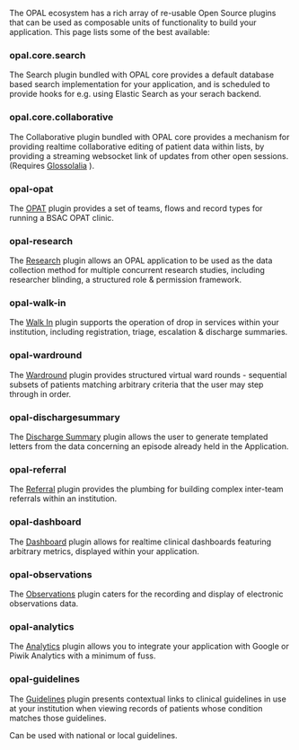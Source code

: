 The OPAL ecosystem has a rich array of re-usable Open Source plugins that can be used as composable
units of functionality to build your application. This page lists some of the best available:

### opal.core.search
 
The Search plugin bundled with OPAL core provides a default database based search implementation 
for your application, and is scheduled to provide hooks for e.g. using Elastic Search as your 
serach backend.

### opal.core.collaborative

The Collaborative plugin bundled with OPAL core provides a mechanism for providing realtime
collaborative editing of patient data within lists, by providing a streaming websocket link
of updates from other open sessions. (Requires [Glossolalia](https://github.com/openhealthcare/glossolalia) ).

### opal-opat

The [OPAT](https://github.com/openhealthcare/opal-opat) plugin provides a set of teams, flows
and record types for running a BSAC OPAT clinic.

### opal-research

The [Research](https://github.com/openhealthcare/opal-research) plugin allows an OPAL application to be used as the
data collection method for multiple concurrent research studies, including researcher blinding, a 
structured role & permission framework.

### opal-walk-in

The [Walk In](https://github.com/openhealthcare/opal-walk-in) plugin supports the operation of 
drop in services within your institution, including registration, triage, escalation & 
discharge summaries.

### opal-wardround

The [Wardround](https://github.com/openhealthcare/opal-wardround) plugin provides structured virtual
ward rounds - sequential subsets of patients matching arbitrary criteria that the user may step 
through in order.

### opal-dischargesummary

The [Discharge Summary](https://github.com/openhealthcare/opal-dischargesummary) plugin allows the
user to generate templated letters from the data concerning an episode already held in the Application.

### opal-referral

The [Referral](https://github.com/openhealthcare/opal-referral) plugin provides the plumbing for 
building complex inter-team referrals within an institution.

### opal-dashboard

The [Dashboard](https://github.com/openhealthcare/opal-dashboard) plugin allows for realtime clinical 
dashboards featuring arbitrary metrics, displayed within your application.

### opal-observations

The [Observations](https://github.com/openhealthcare/opal-observations) plugin caters for the recording and
display of electronic observations data.

### opal-analytics

The [Analytics](https://github.com/openhealthcare/opal-analytics) plugin allows you to integrate
your application with Google or Piwik Analytics with a minimum of fuss.

### opal-guidelines

The [Guidelines](https://github.com/openhealthcare/opal-guidelines) plugin presents contextual links to clinical
guidelines in use at your institution when viewing records of patients whose condition matches those guidelines.

Can be used with national or local guidelines.

